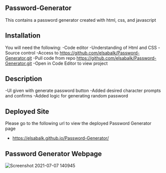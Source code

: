 
## Password-Generator
This contains a password generator created with html, css, and javascript


## Installation

You will need the following:
-Code editor
-Understanding of Html and CSS
-Source control
-Access to https://github.com/elsabalk/Password-Generator.git
-Pull code from repo https://github.com/elsabalk/Password-Generator.git
-Open in Code Editor to view project

## Description 

-UI given with generate password button
-Added desired character prompts and confirms
-Added logic for generating random password

## Deployed Site
Please go to the following url to view the deployed Password Generator page
-  https://elsabalk.github.io/Password-Generator/

## Password Generator Webpage
![Screenshot 2021-07-07 140945](https://user-images.githubusercontent.com/85199825/124815543-0710dc80-df2d-11eb-936b-0db4b8e1c123.png)
